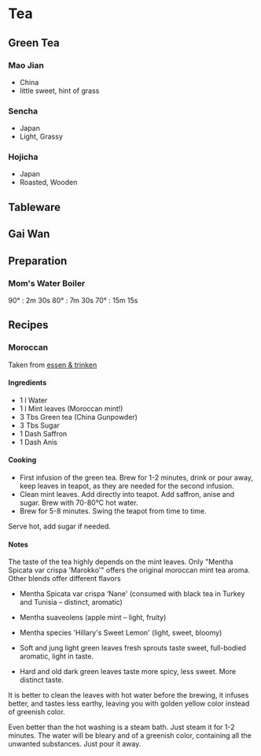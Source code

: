 # Tea #

## Green Tea ##

### Mao Jian ###

- China
- little sweet, hint of grass

### Sencha ###

- Japan
- Light, Grassy

### Hojicha ###

- Japan
- Roasted, Wooden

## Tableware ##

## Gai Wan ##

## Preparation ##

### Mom's Water Boiler ###

90°
:	2m 30s
80°
:	7m 30s
70°
:	15m 15s

## Recipes ##

### Moroccan ###

Taken from [essen & trinken](http://www.essen-und-trinken.de/rezept/119704/marokkanischer-minztee.html)

#### Ingredients ####

*   1 l Water
*   1 l Mint leaves (Moroccan mint!)
*   3 Tbs Green tea (China Gunpowder)
*   3 Tbs Sugar
*   1 Dash Saffron
*   1 Dash Anis

#### Cooking ####

- First infusion of the green tea. Brew for 1-2 minutes, drink or pour away, keep leaves in teapot, as they are needed for the second infusion.  
- Clean mint leaves. Add directly into teapot. Add saffron, anise and sugar. Brew with 70-80°C hot water.
- Brew for 5-8 minutes. Swing the teapot from time to time.

Serve hot, add sugar if needed.

#### Notes ####

The taste of the tea highly depends on the mint leaves. Only "Mentha Spicata var crispa 'Marokko'" offers the original moroccan mint tea aroma. Other blends offer different flavors

*   Mentha Spicata var crispa &#8216;Nane' (consumed with black tea in Turkey and Tunisia &#8211; distinct, aromatic)
*   Mentha suaveolens (apple mint &#8211; light, fruity)
*   Mentha species 'Hillary's Sweet Lemon' (light, sweet, bloomy)

*   Soft and jung light green leaves fresh sprouts taste sweet, full-bodied aromatic, light in taste.
*   Hard and old dark green leaves taste more spicy, less sweet. More distinct taste.

It is better to clean the leaves with hot water before the brewing, it infuses better, and tastes less earthy, leaving you with golden yellow color instead of greenish color.

Even better than the hot washing is a steam bath. Just steam it for 1-2 minutes. The water will be bleary and of a greenish color, containing all the unwanted substances. Just pour it away.
